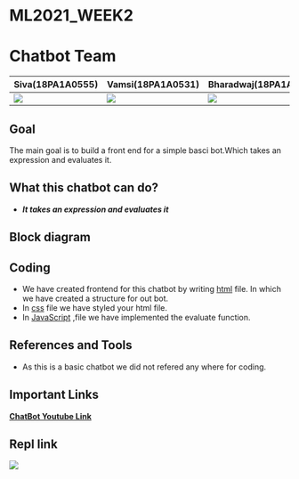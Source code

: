 # ML2021_WEEK2


# Chatbot Team
|**Siva(18PA1A0555)**|**Vamsi(18PA1A0531)**|**Bharadwaj(18PA1A0540)**|
|---|---|---|
![](http://learncodeonline.in/mascot.png)   |  ![](http://learncodeonline.in/mascot.png)|  ![](http://learncodeonline.in/mascot.png)  |

## Goal
The main goal is to build a front end for a simple basci bot.Which takes an expression and evaluates it.

## What this chatbot can do?
- ***It takes an expression and evaluates it*** 
    
## Block diagram


## Coding
- We have created frontend for  this chatbot by writing  [html](http://learncodeonline.in/mascot.png) file. In which we have created a structure for out bot.
- In [css]() file we have styled your html file.
- In [JavaScript]() ,file we have implemented the evaluate function.
    

## References and Tools
- As this is a basic chatbot we did not refered any where for coding.


## Important Links
[**ChatBot Youtube Link**]()


## Repl link
![](https://repl.it/@VamsiCheruku/WEEK2#script.js)


